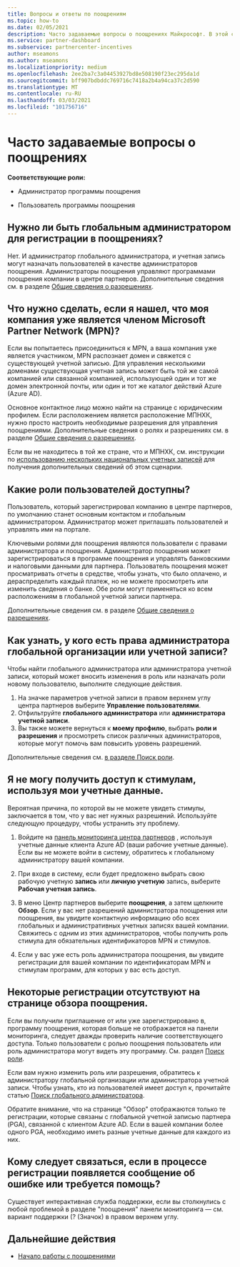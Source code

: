 ```yaml
---
title: Вопросы и ответы по поощрениям
ms.topic: how-to
ms.date: 02/05/2021
description: Часто задаваемые вопросы о поощрениях Майкрософт. В этой статье содержатся вопросы о ролях пользователей, о том, как зарегистрироваться или что делать с сообщениями об ошибках.
ms.service: partner-dashboard
ms.subservice: partnercenter-incentives
author: mseamons
ms.author: mseamons
ms.localizationpriority: medium
ms.openlocfilehash: 2ee2ba7c3a04453927bd8e508190f23ec295da1d
ms.sourcegitcommit: bff907bdbddc769716c7418a2b4a94ca37c2d590
ms.translationtype: MT
ms.contentlocale: ru-RU
ms.lasthandoff: 03/03/2021
ms.locfileid: "101756716"
---
```

# <a name="frequently-asked-questions-on-incentives"></a>Часто задаваемые вопросы о поощрениях

**Соответствующие роли:**

- Администратор программы поощрения

- Пользователь программы поощрения

## <a name="do-i-need-to-be-the-global-admin-to-enroll-in-incentives"></a>Нужно ли быть глобальным администратором для регистрации в поощрениях?

Нет. И администратор глобального администратора, и учетная запись могут назначать пользователей в качестве администраторов поощрения. Администраторы поощрения управляют программами поощрения компании в центре партнеров. Дополнительные сведения см. в разделе [Общие сведения о разрешениях](permissions-overview.md).

## <a name="what-do-i-need-to-do-if-i-find-my-company-is-already-a-member-of-the-microsoft-partner-network-mpn"></a>Что нужно сделать, если я нашел, что моя компания уже является членом Microsoft Partner Network (MPN)?

Если вы попытаетесь присоединиться к MPN, а ваша компания уже является участником, MPN распознает домен и свяжется с существующей учетной записью. Для управления несколькими доменами существующая учетная запись может быть той же самой компанией или связанной компанией, использующей один и тот же домен электронной почты, или один и тот же каталог действий Azure (Azure AD).

Основное контактное лицо можно найти на странице с юридическим профилем. Если расположением является расположение МПНХК, нужно просто настроить необходимые разрешения для управления поощрениями. Дополнительные сведения о ролях и разрешениях см. в разделе [Общие сведения о разрешениях](permissions-overview.md).

Если вы не находитесь в той же стране, что и МПНХК, см. инструкции по [использованию нескольких национальных учетных записей](https://support.microsoft.com/help/4515619/special-considerations-for-multi-national-partners-joining-the-microso) для получения дополнительных сведений об этом сценарии.

## <a name="what-user-roles-are-available"></a>Какие роли пользователей доступны?

Пользователь, который зарегистрировал компанию в центре партнеров, по умолчанию станет основным контактом и глобальным администратором. Администратор может приглашать пользователей и управлять ими на портале.

Ключевыми ролями для поощрения являются пользователи с правами администратора и поощрения. Администратор поощрения может зарегистрироваться в программе поощрения и управлять банковскими и налоговыми данными для партнера. Пользователь поощрения может просматривать отчеты в средстве, чтобы узнать, что было оплачено, и дераспределить каждый платеж, но не можете просмотреть или изменить сведения о банке. Обе роли могут применяться ко всем расположениям в глобальной учетной записи партнера.

Дополнительные сведения см. в разделе [Общие сведения о разрешениях](permissions-overview.md).

## <a name="how-can-i-find-out-who-has-global-or-account-admin-rights-for-my-company"></a>Как узнать, у кого есть права администратора глобальной организации или учетной записи?

Чтобы найти глобального администратора или администратора учетной записи, который может вносить изменения в роль или назначать роли новому пользователю, выполните следующие действия.

1. На значке параметров учетной записи в правом верхнем углу центра партнеров выберите **Управление пользователями**.
2. Отфильтруйте **глобального администратора** или **администратора учетной записи**.
3. Вы также можете вернуться к **моему профилю**, выбрать **роли и разрешения** и просмотреть список различных администраторов, которые могут помочь вам повысить уровень разрешений.
 
Дополнительные сведения см. [в разделе Поиск роли](find-your-role.md).  

## <a name="i-cant-access-incentives-using-my-credentials"></a>Я не могу получить доступ к стимулам, используя мои учетные данные.

Вероятная причина, по которой вы не можете увидеть стимулы, заключается в том, что у вас нет нужных разрешений. Используйте следующую процедуру, чтобы устранить эту проблему.

1. Войдите на [панель мониторинга центра партнеров](https://partner.microsoft.com/dashboard/) , используя учетные данные клиента Azure AD (ваши рабочие учетные данные). Если вы не можете войти в систему, обратитесь к глобальному администратору вашей компании.

2. При входе в систему, если будет предложено выбрать свою рабочую учетную **запись** или **личную учетную** запись, выберите **Рабочая учетная запись**.

3. В меню Центр партнеров выберите **поощрения**, а затем щелкните **Обзор**. Если у вас нет разрешений администратора поощрения или поощрения, вы увидите контактную информацию обо всех глобальных и административных учетных записях вашей компании. Свяжитесь с одним из этих администраторов, чтобы получить роль стимула для обязательных идентификаторов MPN и стимулов.

4. Если у вас уже есть роль администратора поощрения, вы увидите регистрации для вашей компании по идентификаторам MPN и стимулам программ, для которых у вас есть доступ.

## <a name="some-enrollments-are-missing-from-the-incentives-overview-page"></a>Некоторые регистрации отсутствуют на странице обзора поощрения.

Если вы получили приглашение от или уже зарегистрировано в, программу поощрения, которая больше не отображается на панели мониторинга, следует дважды проверить наличие соответствующего доступа. Только пользователи с ролью поощрения пользователь или роль администратора могут видеть эту программу. См. раздел [Поиск роли](./find-your-role.md).

Если вам нужно изменить роль или разрешения, обратитесь к администратору глобальной организации или администратора учетной записи. Чтобы узнать, кто из пользователей имеет доступ к, прочитайте статью [Поиск глобального администратора](./find-your-role.md#find-your-global-admin).

Обратите внимание, что на странице "Обзор" отображаются только те регистрации, которые связаны с глобальной учетной записью партнера (PGA), связанной с клиентом Azure AD. Если в вашей компании более одного PGA, необходимо иметь разные учетные данные для каждого из них.

## <a name="who-should-i-contact-if-i-get-an-error-message-or-need-help-during-the-enrollment-process"></a>Кому следует связаться, если в процессе регистрации появляется сообщение об ошибке или требуется помощь?

Существует интерактивная служба поддержки, если вы столкнулись с любой проблемой в разделе "поощрения" панели мониторинга — см. вариант поддержки (? (Значок) в правом верхнем углу.

## <a name="next-steps"></a>Дальнейшие действия

- [Начало работы с поощрениями](incentives-get-started-intro.md)